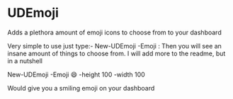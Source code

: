 # UDEmoji
Adds a plethora amount of emoji icons to choose from to your dashboard

Very simple to use just type:-
New-UDEmoji -Emoji :
Then you will see an insane amount of things to choose from.  I will add more to the readme, but in a nutshell

New-UDEmoji -Emoji :smile: -height 100 -width 100

Would give you a smiling emoji on your dashboard
